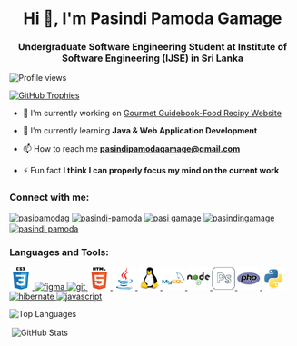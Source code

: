 <h1 align="center">Hi 👋, I'm Pasindi Pamoda Gamage</h1>
<h3 align="center">Undergraduate Software Engineering Student at Institute of Software Engineering (IJSE) in Sri Lanka</h3>

<p align="left">
  <img src="https://komarev.com/ghpvc/?username=pasindipamodagamage&label=Profile%20views&color=0e75b6&style=flat" alt="Profile views" />
</p>
<p align="left">
  <a href="https://github.com/ryo-ma/github-profile-trophy">
    <img src="https://github-profile-trophy.vercel.app/?username=pasindipamodagamage&theme=dracula" alt="GitHub Trophies" />
  </a>
</p>

- 🔭 I’m currently working on [Gourmet Guidebook-Food Recipy Website](https://github.com/pasindipamodagamage/Food-Recipy-Website)

- 🌱 I’m currently learning **Java & Web Application Development**

- 📫 How to reach me **pasindipamodagamage@gmail.com**

- ⚡ Fun fact **I think I can properly focus my mind on the current work**

<h3 align="left">Connect with me:</h3>
<p align="left">
<a href="https://twitter.com/pasipamodag" target="blank"><img align="center" src="https://raw.githubusercontent.com/rahuldkjain/github-profile-readme-generator/master/src/images/icons/Social/twitter.svg" alt="pasipamodag" height="30" width="40" /></a> 
<a href="https://linkedin.com/in/pasindi-pamoda" target="blank"><img align="center" src="https://raw.githubusercontent.com/rahuldkjain/github-profile-readme-generator/master/src/images/icons/Social/linked-in-alt.svg" alt="pasindi-pamoda" height="30" width="40" /></a>
<a href="https://fb.com/pasindi pamoda gamage" target="blank"><img align="center" src="https://raw.githubusercontent.com/rahuldkjain/github-profile-readme-generator/master/src/images/icons/Social/facebook.svg" alt="pasi gamage" height="30" width="40" /></a>
<a href="https://instagram.com/pasindingamage" target="blank"><img align="center" src="https://raw.githubusercontent.com/rahuldkjain/github-profile-readme-generator/master/src/images/icons/Social/instagram.svg" alt="pasindingamage" height="30" width="40" /></a>
<a href="https://www.youtube.com/c/pasindi pamoda" target="blank"><img align="center" src="https://raw.githubusercontent.com/rahuldkjain/github-profile-readme-generator/master/src/images/icons/Social/youtube.svg" alt="pasindi pamoda" height="30" width="40" /></a>
</p>

<h3 align="left">Languages and Tools:</h3>
<p align="left"> <a href="https://www.w3schools.com/css/" target="_blank" rel="noreferrer"> <img src="https://raw.githubusercontent.com/devicons/devicon/master/icons/css3/css3-original-wordmark.svg" alt="css3" width="40" height="40"/> </a> <a href="https://www.figma.com/" target="_blank" rel="noreferrer"> <img src="https://www.vectorlogo.zone/logos/figma/figma-icon.svg" alt="figma" width="40" height="40"/> </a> <a href="https://git-scm.com/" target="_blank" rel="noreferrer"> <img src="https://www.vectorlogo.zone/logos/git-scm/git-scm-icon.svg" alt="git" width="40" height="40"/> </a> <a href="https://www.w3.org/html/" target="_blank" rel="noreferrer"> <img src="https://raw.githubusercontent.com/devicons/devicon/master/icons/html5/html5-original-wordmark.svg" alt="html5" width="40" height="40"/> </a> <a href="https://www.java.com" target="_blank" rel="noreferrer"> <img src="https://raw.githubusercontent.com/devicons/devicon/master/icons/java/java-original.svg" alt="java" width="40" height="40"/> </a> <a href="https://www.linux.org/" target="_blank" rel="noreferrer"> <img src="https://raw.githubusercontent.com/devicons/devicon/master/icons/linux/linux-original.svg" alt="linux" width="40" height="40"/> </a> <a href="https://www.mysql.com/" target="_blank" rel="noreferrer"> <img src="https://raw.githubusercontent.com/devicons/devicon/master/icons/mysql/mysql-original-wordmark.svg" alt="mysql" width="40" height="40"/> </a> <a href="https://nodejs.org" target="_blank" rel="noreferrer"> <img src="https://raw.githubusercontent.com/devicons/devicon/master/icons/nodejs/nodejs-original-wordmark.svg" alt="nodejs" width="40" height="40"/> </a> <a href="https://www.photoshop.com/en" target="_blank" rel="noreferrer"> <img src="https://raw.githubusercontent.com/devicons/devicon/master/icons/photoshop/photoshop-line.svg" alt="photoshop" width="40" height="40"/> </a> <a href="https://www.php.net" target="_blank" rel="noreferrer"> <img src="https://raw.githubusercontent.com/devicons/devicon/master/icons/php/php-original.svg" alt="php" width="40" height="40"/> </a> <a href="https://www.python.org" target="_blank" rel="noreferrer"> <img src="https://raw.githubusercontent.com/devicons/devicon/master/icons/python/python-original.svg" alt="python" width="40" height="40"/> </a> 
<a href="https://hibernate.org/" target="_blank" rel="hibernate"> <img src="https://cdn.brandfetch.io/idsUEbIKSd/theme/dark/logo.svg?k=id64Mup7ac&t=1721142461781?t=1721142461781" alt="hibernate" width="40" height="40"/> </a>
  <a href="https://www.javascript.com//" target="_blank" rel="javascript"> <img src="https://cdn.worldvectorlogo.com/logos/logo-javascript.svg" alt="javascript" width="40" height="40"/> </a>
</p>

<p>
  <img align="left" src="https://github-readme-stats.vercel.app/api/top-langs?username=pasindipamodagamage&show_icons=true&locale=en&layout=compact&theme=radical" alt="Top Languages" />
</p><br>
<p>&nbsp;<img align="center" src="https://github-readme-stats.vercel.app/api?username=pasindipamodagamage&show_icons=true&locale=en&theme=radical" alt="GitHub Stats" /></p>
